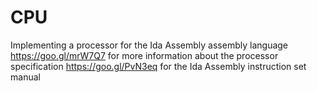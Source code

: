 # CPU
Implementing a processor for the Ida Assembly assembly language
https://goo.gl/mrW7Q7 for more information about the processor specification 
https://goo.gl/PvN3eq for the Ida Assembly instruction set manual
